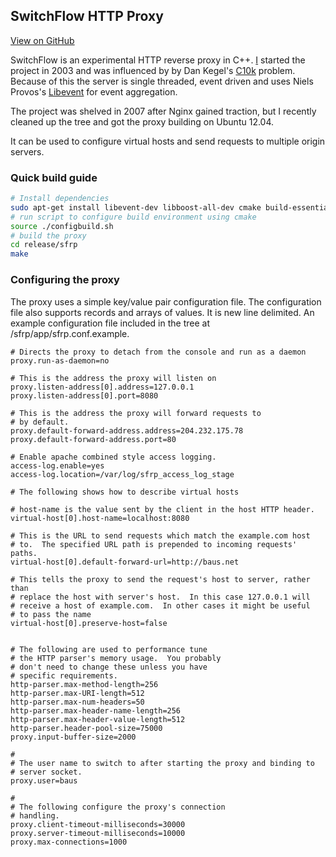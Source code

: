 ## SwitchFlow HTTP Proxy

[View on GitHub](http://github.com/baus/switchflow)

SwitchFlow is an experimental HTTP reverse proxy in C++. [I](http://baus.net/) started the project in 2003 and was influenced by by Dan Kegel's 
[C10k](http://www.kegel.com/c10k.html) problem. Because of this the server is single threaded, event driven 
and uses Niels Provos's [Libevent](http://libevent.org) for event aggregation.

The project was shelved in 2007 after Nginx gained traction, but I recently cleaned up the tree and got the proxy building 
on Ubuntu 12.04. 

It can be used to configure virtual hosts and send requests to multiple origin servers. 

### Quick build guide

```sh
# Install dependencies
sudo apt-get install libevent-dev libboost-all-dev cmake build-essential
# run script to configure build environment using cmake
source ./configbuild.sh
# build the proxy
cd release/sfrp
make
```

### Configuring the proxy
The proxy uses a simple key/value pair configuration file. The configuration file also supports records and arrays of values. 
It is new line delimited. An example configuration file included in the tree at /sfrp/app/sfrp.conf.example.

```
# Directs the proxy to detach from the console and run as a daemon
proxy.run-as-daemon=no

# This is the address the proxy will listen on
proxy.listen-address[0].address=127.0.0.1
proxy.listen-address[0].port=8080

# This is the address the proxy will forward requests to
# by default.
proxy.default-forward-address.address=204.232.175.78
proxy.default-forward-address.port=80

# Enable apache combined style access logging.
access-log.enable=yes
access-log.location=/var/log/sfrp_access_log_stage

# The following shows how to describe virtual hosts

# host-name is the value sent by the client in the host HTTP header.
virtual-host[0].host-name=localhost:8080

# This is the URL to send requests which match the example.com host
# to.  The specified URL path is prepended to incoming requests' paths.
virtual-host[0].default-forward-url=http://baus.net

# This tells the proxy to send the request's host to server, rather than
# replace the host with server's host.  In this case 127.0.0.1 will
# receive a host of example.com.  In other cases it might be useful
# to pass the name 
virtual-host[0].preserve-host=false


# The following are used to performance tune
# the HTTP parser's memory usage.  You probably
# don't need to change these unless you have
# specific requirements.
http-parser.max-method-length=256
http-parser.max-URI-length=512
http-parser.max-num-headers=50
http-parser.max-header-name-length=256
http-parser.max-header-value-length=512
http-parser.header-pool-size=75000
proxy.input-buffer-size=2000

#
# The user name to switch to after starting the proxy and binding to
# server socket.
proxy.user=baus

#
# The following configure the proxy's connection
# handling.
proxy.client-timeout-milliseconds=30000
proxy.server-timeout-milliseconds=10000
proxy.max-connections=1000
```
